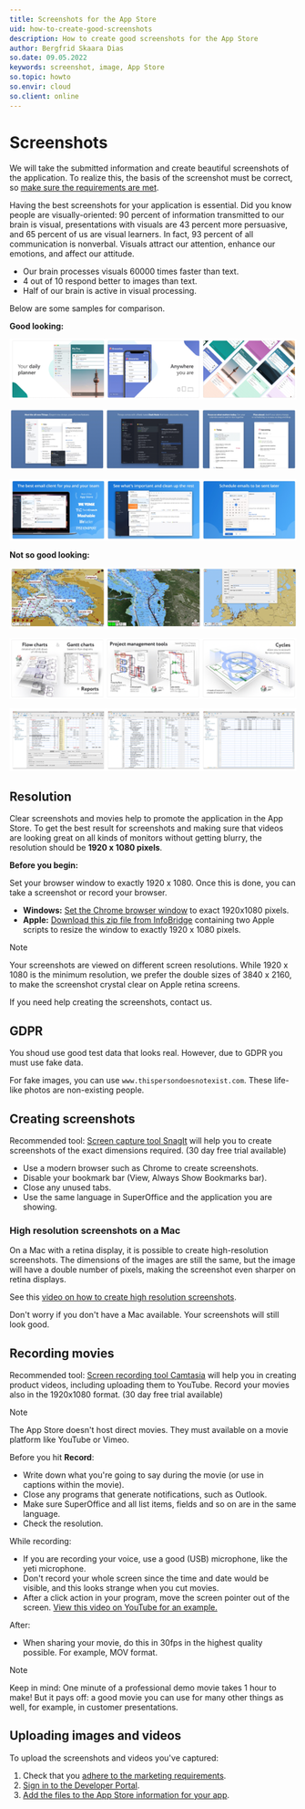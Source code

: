 ```yaml
---
title: Screenshots for the App Store
uid: how-to-create-good-screenshots
description: How to create good screenshots for the App Store
author: Bergfrid Skaara Dias
so.date: 09.05.2022
keywords: screenshot, image, App Store
so.topic: howto
so.envir: cloud
so.client: online
---
```


# Screenshots

We will take the submitted information and create beautiful screenshots of the application. To realize this, the basis of the screenshot must be correct, so [make sure the requirements are met][1].

Having the best screenshots for your application is essential. Did you know people are visually-oriented: 90 percent of information transmitted to our brain is visual, presentations with visuals are 43 percent more persuasive, and 65 percent of us are visual learners. In fact, 93 percent of all communication is nonverbal. Visuals attract our attention, enhance our emotions, and affect our attitude.

* Our brain processes visuals 60000 times faster than text.
* 4 out of 10 respond better to images than text.
* Half of our brain is active in visual processing.

Below are some samples for comparison.

**Good looking:**

![Example of good screen capture for App Store -screenshot][img1]

![Example of good screen capture for App Store -screenshot][img2]

![Example of good screen capture for App Store -screenshot][img3]

**Not so good looking:**

![Example of Not so good looking screen capture for App Store -screenshot][img4]

![Example of Not so good looking screen capture for App Store -screenshot][img5]

![Example of Not so good looking screen capture for App Store -screenshot][img6]

## Resolution

Clear screenshots and movies help to promote the application in the App Store. To get the best result for screenshots and making sure that videos are looking great on all kinds of monitors without getting blurry, the resolution should be **1920 x 1080 pixels**.

**Before you begin:**

Set your browser window to exactly 1920 x 1080. Once this is done, you can take a screenshot or record your browser.

* **Windows:** [Set the Chrome browser window][2] to exact 1920x1080 pixels.
* **Apple:** [Download this zip file from InfoBridge][3] containing two Apple scripts to resize the window to exactly 1920 x 1080 pixels.

> [!NOTE]
> Your screenshots are viewed on different screen resolutions. While 1920 x 1080 is the minimum resolution, we prefer the double sizes of 3840 x 2160, to make the screenshot crystal clear on Apple retina screens.

If you need help creating the screenshots, contact us.

## GDPR

You shoud use good test data that looks real. However, due to GDPR you must use fake data.

For fake images, you can use `www.thispersondoesnotexist.com`. These life-like photos are non-existing people.

## Creating screenshots

Recommended tool: [Screen capture tool SnagIt][4] will help you to create screenshots of the exact dimensions required. (30 day free trial available)

* Use a modern browser such as Chrome to create screenshots.
* Disable your bookmark bar (View, Always Show Bookmarks bar).
* Close any unused tabs.
* Use the same language in SuperOffice and the application you are showing.

### High resolution screenshots on a Mac

On a Mac with a retina display, it is possible to create high-resolution screenshots. The dimensions of the images are still the same, but the image will have a double number of pixels, making the screenshot even sharper on retina displays.

See this [video on how to create high resolution screenshots][7].

Don't worry if you don't have a Mac available. Your screenshots will still look good.

## Recording movies

Recommended tool: [Screen recording tool Camtasia][5] will help you in creating product videos, including uploading them to YouTube. Record your movies also in the 1920x1080 format. (30 day free trial available)

> [!NOTE]
> The App Store doesn't host direct movies. They must available on a movie platform like YouTube or Vimeo.

Before you hit **Record**:

* Write down what you're going to say during the movie (or use in captions within the movie).
* Close any programs that generate notifications, such as Outlook.
* Make sure SuperOffice and all list items, fields and so on are in the same language.
* Check the resolution.

While recording:

* If you are recording your voice, use a good (USB) microphone, like the yeti microphone.
* Don't record your whole screen since the time and date would be visible, and this looks strange when you cut movies.
* After a click action in your program, move the screen pointer out of the screen. [View this video on YouTube for an example.][8]

After:

* When sharing your movie, do this in 30fps in the highest quality possible. For example, MOV format.

> [!NOTE]
> Keep in mind: One minute of a professional demo movie takes 1 hour to make! But it pays off: a good movie you can use for many other things as well, for example, in customer presentations.

## Uploading images and videos

To upload the screenshots and videos you've captured:

1. Check that you [adhere to the marketing requirements][1].
1. [Sign in to the Developer Portal][10].
1. [Add the files to the App Store information for your app][9].

<!-- Referenced links -->
[1]: ../requirements/marketing.md#images-and-links
[2]: https://chrome.google.com/webstore/detail/window-resizer/kkelicaakdanhinjdeammmilcgefonfh?hl=en
[3]: https://infobridgesoftwarebv.sharepoint.com/:u:/s/SuperOfficeAppStore/EQDUhEIMMJtFhZq5KOq8k3UBNPtr9i8hnIDkE4Hncg8OLQ?e=8obexP
[4]: https://www.techsmith.com/screen-capture.html
[5]: https://www.techsmith.com/store/camtasia
[7]: https://www.youtube.com/watch?v=k0CXrF4vII4
[8]: https://youtu.be/zZfHuIBTx_4
[9]: ../../developer-portal/app-store/images-and-videos.md
[10]: https://dev.superoffice.com/

<!-- Referenced images -->
[img1]: media/good-screenshot-1.png
[img2]: media/good-screenshot-2.png
[img3]: media/good-screenshot-3.png
[img4]: media/bad-screenshot-1.png
[img5]: media/bad-screenshot-2.png
[img6]: media/bad-screenshot-3.png
